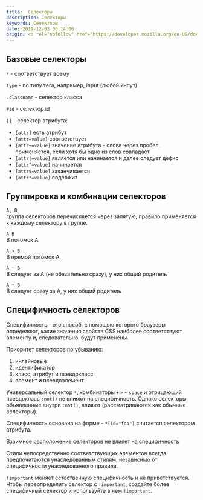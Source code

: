 ```yaml
---
title:  Селекторы
description: Селекторы
keywords: Селекторы
date: 2019-12-03 00:14:00
origin: <a rel="nofollow" href="https://developer.mozilla.org/en-US/docs/Web/CSS/CSS_Selectors" target="_blank">CSS Selectors</a>, <a rel="nofollow" href="https://developer.mozilla.org/ru/docs/Web/CSS/Specificity" target="_blank">Specificity</a>
---
```


## Базовые селекторы

```*``` - соответствует всему

```type``` - по типу тега, например, input (любой инпут)

```.classname``` - селектор класса

```#id``` - селектор id

```[]``` - селектор атрибута: 
* ```[attr]``` есть атрибут
* ```[attr=value]``` соответствует
* ```[attr~=value]``` значение атрибута - слова через пробел, применяется, если хотя бы одно из слов совпадает
* ```[attr|=value]``` является или начинается и далее следует дефис
* ```[attr^=value]``` начинается
* ```[attr$=value]``` заканчивается
* ```[attr*=value]``` содержит


## Группировка и комбинации селекторов

```A, B```  
группа селекторов перечисляется через запятую, правило применяется к каждому селектору в группе.

```A B```  
B потомок A

```A > B```  
B прямой потомок A

```A ~ B```  
B следует за A (не обязательно сразу), у них общий родитель

```A + B```  
B следует сразу за A, у них общий родитель

## Специфичность селекторов

Специфичность - это способ, с помощью которого браузеры определяют, какие значения свойств CSS наиболее соответствуют элементу и, следовательно, будут применены.

Приоритет селекторов по убыванию:

1) инлайновые
2) идентификатор
3) класс, атрибут и псевдокласс
4) элемент и псевдоэлемент

Универсальный селектор ```*```, комбинаторы ```+``` ```>``` ```~``` ```space``` и отрицающий псевдокласс ```:not()``` не влияют на специфичность. Однако селекторы, объявленные внутри ```:not()```, влияют (рассматриваются как обычные селекторы).

Специфичность основана на форме - ```*[id="foo"]``` считается селектором атрибута.

Взаимное расположение селекторов не влияет на специфичность

Стили непосредственно соответствующих элементов всегда предпочитаются унаследованным стилям, независимо от специфичности унаследованного правила.

```!important``` меняет естественную специфичность и не приветствуется. Чтобы переопределить селектор с ```!important```, создайте более специфичный селектор и используйте в нем ```!important```.